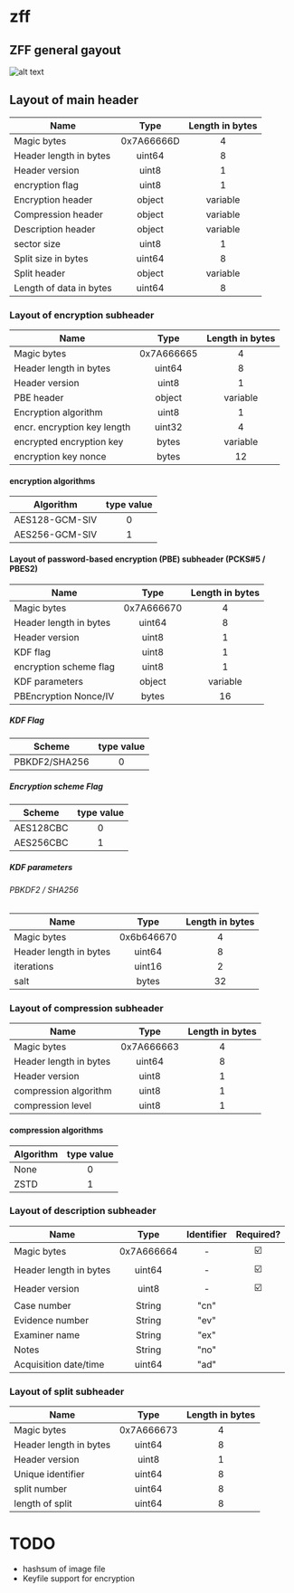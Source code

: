 # zff

## ZFF  general gayout

![alt text](https://github.com/ph0llux/zff/blob/master/assets/zff_general_layout.png?raw=true)

## Layout of main header

| Name                    |      Type         | Length in bytes |
|-------------------------|:-----------------:|:---------------:|
| Magic bytes             | 0x7A66666D        | 4               |
| Header length in bytes  | uint64            | 8               |
| Header version          | uint8             | 1               |
| encryption flag         | uint8             | 1               |
| Encryption header       | object            | variable        |
| Compression header      | object            | variable        |
| Description header      | object            | variable        |
| sector size			  | uint8			  | 1               |
| Split size in bytes     | uint64            | 8               |
| Split header 			  | object			  | variable        |
| Length of data in bytes | uint64            | 8               |

### Layout of encryption subheader

| Name                        | Type       | Length in bytes |
|-----------------------------|:----------:|:---------------:|
| Magic bytes                 | 0x7A666665 | 4               |
| Header length in bytes      | uint64     | 8               |
| Header version              | uint8      | 1               |
| PBE header                  | object     | variable        |
| Encryption algorithm        | uint8      | 1               |
| encr. encryption key length | uint32     | 4               |
| encrypted encryption key    | bytes      | variable        |
| encryption key nonce        | bytes      | 12              |

#### encryption algorithms

| Algorithm      | type value |
|----------------|:----------:|
| AES128-GCM-SIV | 0          |
| AES256-GCM-SIV | 1          |

#### Layout of password-based encryption (PBE) subheader (PCKS#5 / PBES2)

| Name                        | Type       | Length in bytes |
|-----------------------------|:----------:|:---------------:|
| Magic bytes                 | 0x7A666670 | 4               |
| Header length in bytes      | uint64     | 8               |
| Header version              | uint8      | 1               |
| KDF flag					  | uint8      | 1               |
| encryption scheme flag	  | uint8	   | 1  			 |
| KDF parameters			  | object	   | variable        |
| PBEncryption Nonce/IV 	  | bytes      | 16              |

##### KDF Flag

| Scheme         | type value |
|----------------|:----------:|
| PBKDF2/SHA256	 | 0          |

##### Encryption scheme Flag

| Scheme         | type value |
|----------------|:----------:|
| AES128CBC		 | 0          |
| AES256CBC		 | 1   		  |

##### KDF parameters

###### PBKDF2 / SHA256

| Name                        | Type       | Length in bytes |
|-----------------------------|:----------:|:---------------:|
| Magic bytes                 | 0x6b646670 | 4               |
| Header length in bytes      | uint64     | 8               |
| iterations                  | uint16     | 2               |
| salt                        | bytes      | 32              |


### Layout of compression subheader

| Name                    | Type       | Length in bytes |
|-------------------------|:----------:|:---------------:|
| Magic bytes             | 0x7A666663 | 4               |
| Header length in bytes  | uint64     | 8               |
| Header version          | uint8      | 1               |
| compression algorithm   | uint8      | 1               |
| compression level       | uint8      | 1               |

#### compression algorithms

| Algorithm | type value |
|-----------|:----------:|
| None      | 0          |
| ZSTD      | 1          |

### Layout of description subheader

| Name                   | Type       | Identifier | Required? |
|------------------------|:----------:|:----------:|:---------:|
| Magic bytes            | 0x7A666664 | -          | :ballot_box_with_check: |
| Header length in bytes | uint64     | -          | :ballot_box_with_check: |
| Header version         | uint8      | -          | :ballot_box_with_check: |
| Case number            | String     | "cn"       |           |
| Evidence number        | String     | "ev"       |           |
| Examiner name          | String     | "ex"       |           |
| Notes                  | String     | "no"       |           |
| Acquisition date/time  | uint64     | "ad"       |           |

### Layout of split subheader

| Name                   |      Type         | Length in bytes |
|------------------------|:-----------------:|:---------------:|
| Magic bytes            | 0x7A666673        | 4               |
| Header length in bytes | uint64            | 8               |
| Header version         | uint8             | 1               |
| Unique identifier      | uint64			 | 8               |
| split number           | uint64            | 8               |
| length of split        | uint64            | 8               |


# TODO
- hashsum of image file
- Keyfile support for encryption